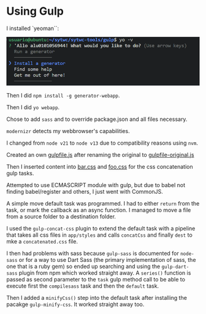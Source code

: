 # Using Gulp

I installed `yeoman``:

![console yo -v command output](docs/yeoman%20generator%20installation%20proof.PNG)

Then I did `npm install -g generator-webapp`.

Then I did `yo webapp`.

Chose to add `sass` and to override package.json and all files necessary.

`modernizr` detects my webbrowser's capabilities.

I changed from `node v21` to `node v13` due to compatibility reasons using `nvm`.

Created an own [gulpfile.js](gulpfile.js) after renaming the original to [gulpfile-original.js](gulpfile-original.js)

Then I inserted content into [bar.css](app/styles/bar.css) and [foo.css](app/styles/foo.css) for the css concatenation gulp tasks.

Attempted to use ECMASCRIPT module with gulp, but due to babel not finding babel/register and others, I just went with CommonJS.

A simple move default task was programmed. I had to either `return` from the task, or mark the callback as an async function. I managed to move a file from a source folder to a destination folder.

I used the `gulp-concat-css` plugin to extend the default task with a pipeline that takes all css files in `app/styles` and calls `concatCss` and finally `dest` to mke a `concatenated.css` file.

I then had problems with sass because `gulp-sass` is documented for `node-sass` or for a way to use Dart Sass (the primary implementation of sass, the one that is a ruby gem) so ended up searching and using the `gulp-dart-sass` plugin from npm which worked straight away. A `series()` function is passed as second parameter to the `task` gulp method call to be able to execute first the `compilesass` task and then the `default` task.

Then I added a `minifyCss()` step into the default task after installing the pacakge `gulp-minify-css`. It worked straight away too.


